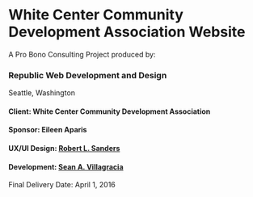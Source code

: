 # White Center Community Development Association Website

A Pro Bono Consulting Project produced by:
### Republic Web Development and Design
Seattle, Washington

#### Client: White Center Community Development Association

#### Sponsor: Eileen Aparis


#### UX/UI Design: [Robert L. Sanders](http://www.robertleesanders.com)

#### Development: [Sean A. Villagracia](http://www.svillagacia.com)

Final Delivery Date: April 1, 2016

